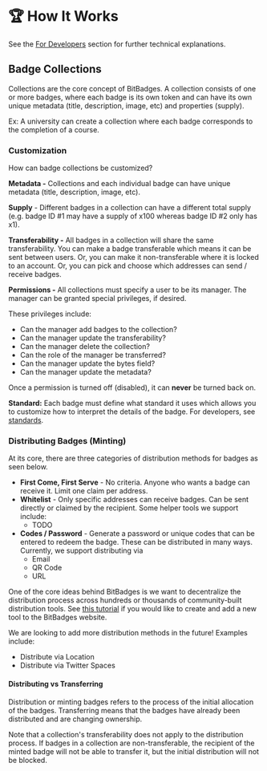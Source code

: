 # 🏆 How It Works

See the [For Developers](broken-reference) section for further technical explanations.

## Badge Collections

Collections are the core concept of BitBadges. A collection consists of one or more badges, where each badge is its own token and can have its own unique metadata (title, description, image, etc) and properties (supply).&#x20;

Ex: A university can create a collection where each badge corresponds to the completion of a course.

### **Customization**

How can badge collections be customized?

**Metadata -** Collections and each individual badge can have unique metadata (title, description, image, etc).

**Supply** - Different badges in a collection can have a different total supply (e.g. badge ID #1 may have a supply of x100 whereas badge ID #2 only has x1).&#x20;

**Transferability -** All badges in a collection will share the same transferability. You can make a badge transferable which means it can be sent between users. Or, you can make it non-transferable where it is locked to an account. Or, you can pick and choose which addresses can send / receive badges.

**Permissions -** All collections must specify a user to be its manager. The manager can be granted special privileges, if desired.&#x20;

These privileges include:

* Can the manager add badges to the collection?
* Can the manager update the transferability?
* Can the manager delete the collection?
* Can the role of the manager be transferred?
* Can the manager update the bytes field?
* Can the manager update the metadata?

Once a permission is turned off (disabled), it can **never** be turned back on.&#x20;

**Standard:** Each badge must define what standard it uses which allows you to customize how to interpret the details of the badge. For developers, see [standards](../for-developers/need-to-know/standards.md).

### Distributing Badges (Minting)

At its core, there are three categories of distribution methods for badges as seen below. &#x20;

* **First Come, First Serve** - No criteria. Anyone who wants a badge can receive it. Limit one claim per address.
* **Whitelist** - Only specific addresses can receive badges. Can be sent directly or claimed by the recipient. Some helper tools we support include:
  * TODO
* **Codes / Password** - Generate a password or unique codes that can be entered to redeem the badge. These can be distributed in many ways. Currently, we support distributing via
  * Email
  * QR Code
  * URL



One of the core ideas behind BitBadges is we want to decentralize the distribution process across hundreds or thousands of community-built distribution tools. See [this tutorial](../for-developers/tutorials/build-a-distribution-tool.md) if you would like to create and add a new tool to the BitBadges website.



We are looking to add more distribution methods in the future! Examples include:

* Distribute via Location
* Distribute via Twitter Spaces











#### Distributing vs Transferring

Distribution or minting badges refers to the process of the initial allocation of the badges. Transferring means that the badges have already been distributed and are changing ownership.

Note that a collection's transferability does not apply to the distribution process. If badges in a collection are non-transferable, the recipient of the minted badge will not be able to transfer it, but the initial distribution will not be blocked.
